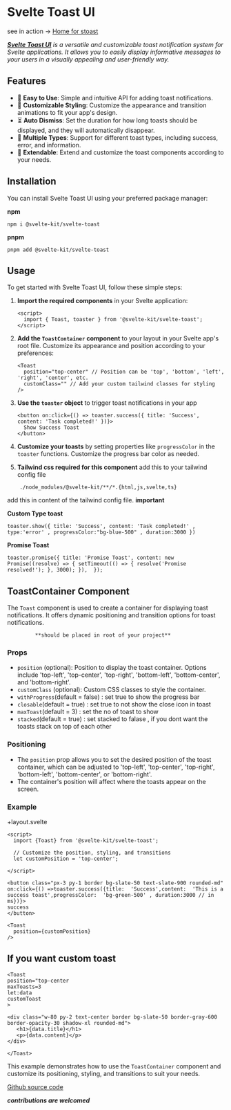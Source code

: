 # Svelte Toast UI

see in action -> [Home for stoast](https://stoast.vercel.app/)

_[**Svelte Toast UI**](https://github.com/itsarunkumar/svelte-toast) is a versatile and customizable toast notification system for Svelte applications. It allows you to easily display informative messages to your users in a visually appealing and user-friendly way._

## Features

- 🚀 **Easy to Use**: Simple and intuitive API for adding toast notifications.
- 🎨 **Customizable Styling**: Customize the appearance and transition animations to fit your app's design.
- ⏳ **Auto Dismiss**: Set the duration for how long toasts should be displayed, and they will automatically disappear.
- 🌈 **Multiple Types**: Support for different toast types, including success, error, and information.
- 🧩 **Extendable**: Extend and customize the toast components according to your needs.

## Installation

You can install Svelte Toast UI using your preferred package manager:

**npm**

```
npm i @svelte-kit/svelte-toast
```

**pnpm**

```
pnpm add @svelte-kit/svelte-toast
```

## Usage

To get started with Svelte Toast UI, follow these simple steps:

1.  **Import the required components** in your Svelte application:

    ```
    <script>
      import { Toast, toaster } from '@svelte-kit/svelte-toast';
    </script>
    ```

2.  **Add the `ToastContainer` component** to your layout in your Svelte app's root file. Customize its appearance and position according to your preferences:
    ```
    <Toast
      position="top-center" // Position can be 'top', 'bottom', 'left', 'right', 'center', etc.
      customClass="" // Add your custom tailwind classes for styling
    />
    ```
3.  **Use the `toaster` object** to trigger toast notifications in your app
    ```
    <button on:click={() => toaster.success({ title: 'Success', content: 'Task completed!' })}>
      Show Success Toast
    </button>
    ```
4.  **Customize your toasts** by setting properties like `progressColor` in the `toaster` functions. Customize the progress bar color as needed.
5.  **Tailwind css required for this component** add this to your tailwind config file

```
    ./node_modules/@svelte-kit/**/*.{html,js,svelte,ts}
```

add this in content of the tailwind config file. **important**

**Custom Type toast**

```
toaster.show({ title: 'Success', content: 'Task completed!' , type:'error' , progressColor:"bg-blue-500" , duration:3000 })
```

**Promise Toast**

```
toaster.promise({ title: 'Promise Toast', content: new Promise((resolve) => { setTimeout(() => { resolve('Promise resolved!'); }, 3000); }),  });
```

## ToastContainer Component

The `Toast` component is used to create a container for displaying toast notifications. It offers dynamic positioning and transition options for toast notifications.

             **should be placed in root of your project**

### Props

- `position` (optional): Position to display the toast container. Options include 'top-left', 'top-center', 'top-right', 'bottom-left', 'bottom-center', and 'bottom-right'.
- `customClass` (optional): Custom CSS classes to style the container.
- `withProgress`(default = false) : set true to show the progress bar
- `closable`(default = true) : set true to not show the close icon in toast
- `maxToast`(default = 3) : set the no of toast to show
- `stacked`(default = true) : set stacked to falase , if you dont want the toasts stack on top of each other

### Positioning

- The `position` prop allows you to set the desired position of the toast container, which can be adjusted to 'top-left', 'top-center', 'top-right', 'bottom-left', 'bottom-center', or 'bottom-right'.
- The container's position will affect where the toasts appear on the screen.

### Example

+layout.svelte

```
<script>
  import {Toast} from '@svelte-kit/svelte-toast';

  // Customize the position, styling, and transitions
  let customPosition = 'top-center';

</script>

<button class="px-3 py-1 border bg-slate-50 text-slate-900 rounded-md" on:click={() =>toaster.success({title:  'Success',content:  'This is a success toast',progressColor:  'bg-green-500' , duration:3000 // in ms})}>
success
</button>

<Toast
  position={customPosition}
/>
```

## If you want custom toast

```
<Toast
position="top-center
maxToasts=3
let:data
customToast
>

<div class="w-80 py-2 text-center border bg-slate-50 border-gray-600 border-opacity-30 shadow-xl rounded-md">
   <h1>{data.title}</h1>
   <p>{data.content}</p>
</div>

</Toast>
```

This example demonstrates how to use the `ToastContainer` component and customize its positioning, styling, and transitions to suit your needs.

[Github source code](https://github.com/itsarunkumar/svelte-toast)

**_contributions are welcomed_**
